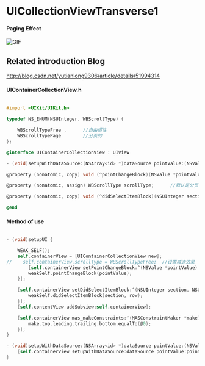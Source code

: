 # UICollectionViewTransverse1

#### Paging Effect

![GIF](https://github.com/yutianlong0086/UICollectionViewTransverse1/blob/master/UICollectionViewTransverse1/1-page.gif)


##  Related introduction Blog

<a href="http://blog.csdn.net/yutianlong9306/article/details/51994314">http://blog.csdn.net/yutianlong9306/article/details/51994314</a>


#### UIContainerCollectionView.h  

``` objective-c

#import <UIKit/UIKit.h>

typedef NS_ENUM(NSUInteger, WBScrollType) {

    WBScrollTypeFree ,      //自由惯性
    WBScrollTypePage        //分页的
};

@interface UIContainerCollectionView : UIView

- (void)setupWithDataSource:(NSArray<id> *)dataSource pointValue:(NSValue *)pointValue;

@property (nonatomic, copy) void (^pointChangeBlock)(NSValue *pointValue);

@property (nonatomic, assign) WBScrollType scrollType;      //默认是分页的

@property (nonatomic, copy) void (^didSelectItemBlock)(NSUInteger section, NSUInteger row);

@end

```

#### Method of use

``` objective-c

- (void)setupUI {

    WEAK_SELF();
    self.containerView = [UIContainerCollectionView new];
//    self.containerView.scrollType = WBScrollTypeFree;  //设置减速效果
        [self.containerView setPointChangeBlock:^(NSValue *pointValue) {
        weakSelf.pointChangeBlock(pointValue);
    }];

    [self.containerView setDidSelectItemBlock:^(NSUInteger section, NSUInteger row) {
        weakSelf.didSelectItemBlock(section, row);
    }];
    [self.contentView addSubview:self.containerView];

    [self.containerView mas_makeConstraints:^(MASConstraintMaker *make) {
        make.top.leading.trailing.bottom.equalTo(@0);
    }];
}

- (void)setupWithDataSource:(NSArray<id> *)dataSource pointValue:(NSValue *)pointValue {
    [self.containerView setupWithDataSource:dataSource pointValue:pointValue];
}

```




